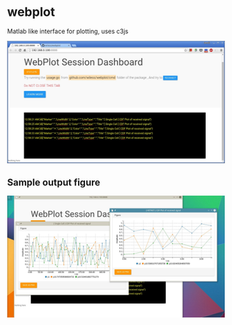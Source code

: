 # webplot
Matlab like interface for plotting, uses c3js

![Screenshot](https://github.com/wiless/webplot/blob/refs/images/snapshot.jpg)

## Sample output figure
![Screenshot2](https://github.com/wiless/webplot/blob/refs/images/snapshot1.jpg)


